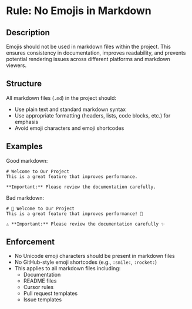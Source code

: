 # Rule: No Emojis in Markdown

## Description

Emojis should not be used in markdown files within the project. This ensures
consistency in documentation, improves readability, and prevents potential
rendering issues across different platforms and markdown viewers.

## Structure

All markdown files (`.md`) in the project should:

- Use plain text and standard markdown syntax
- Use appropriate formatting (headers, lists, code blocks, etc.) for emphasis
- Avoid emoji characters and emoji shortcodes

## Examples

Good markdown:

```text
# Welcome to Our Project
This is a great feature that improves performance.

**Important:** Please review the documentation carefully.
```

Bad markdown:

```text
# 👋 Welcome to Our Project
This is a great feature that improves performance! 🚀

⚠️ **Important:** Please review the documentation carefully ✨
```

## Enforcement

- No Unicode emoji characters should be present in markdown files
- No GitHub-style emoji shortcodes (e.g., `:smile:`, `:rocket:`)
- This applies to all markdown files including:
  - Documentation
  - README files
  - Cursor rules
  - Pull request templates
  - Issue templates
